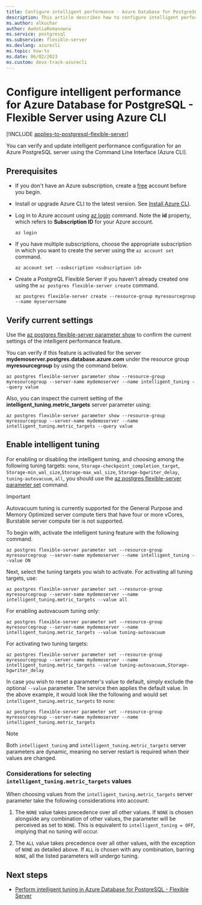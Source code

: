 ```yaml
---
title: Configure intelligent performance - Azure Database for PostgreSQL - Flexible Server
description: This article describes how to configure intelligent performance in Azure Database for PostgreSQL - Flexible Server using the Azure CLI.
ms.author: alkuchar
author: AwdotiaRomanowna
ms.service: postgresql
ms.subservice: flexible-server
ms.devlang: azurecli
ms.topic: how-to
ms.date: 06/02/2023
ms.custom: devx-track-azurecli
---
```


# Configure intelligent performance for Azure Database for PostgreSQL - Flexible Server using Azure CLI

[!INCLUDE [applies-to-postgresql-flexible-server](../includes/applies-to-postgresql-flexible-server.md)]

You can verify and update intelligent performance configuration for an Azure PostgreSQL server using the Command Line Interface (Azure CLI). 

## Prerequisites
- If you don't have an Azure subscription, create a [free](https://azure.microsoft.com/free/) account before you begin.
- Install or upgrade Azure CLI to the latest version. See [Install Azure CLI](/cli/azure/install-azure-cli).
-  Log in to Azure account using [az login](/cli/azure/reference-index#az-login) command. Note the **id** property, which refers to **Subscription ID** for your Azure account.

    ```azurecli
    az login
    ````

- If you have multiple subscriptions, choose the appropriate subscription in which you want to create the server using the ```az account set``` command.

    ```azurecli-interactive
    az account set --subscription <subscription id>
    ```

- Create a PostgreQL Flexible Server if you haven't already created one using the ```az postgres flexible-server create``` command.

    ```azurecli-interactive
    az postgres flexible-server create --resource-group myresourcegroup --name myservername
    ```

## Verify current settings

Use the [az postgres flexible-server parameter show](/cli/azure/postgres/flexible-server/parameter#az-postgres-flexible-server-parameter-show) to confirm the current settings of the intelligent performance feature.

You can verify if this feature is activated for the server **mydemoserver.postgres.database.azure.com** under the resource group **myresourcegroup** by using the command below.

```azurecli-interactive
az postgres flexible-server parameter show --resource-group myresourcegroup --server-name mydemoserver --name intelligent_tuning --query value
```

Also, you can inspect the current setting of the **intelligent_tuning.metric_targets** server parameter using:

```azurecli-interactive
az postgres flexible-server parameter show --resource-group myresourcegroup --server-name mydemoserver --name intelligent_tuning.metric_targets --query value
```

## Enable intelligent tuning

For enabling or disabling the intelligent tuning, and choosing among the following tuning targets: `none`, `Storage-checkpoint_completion_target`, `Storage-min_wal_size`,`Storage-max_wal_size`, `Storage-bgwriter_delay`, `tuning-autovacuum`, `all`, you should use the [az postgres flexible-server parameter set](/cli/azure/postgres/flexible-server/parameter#az-postgres-flexible-server-parameter-set) command. 

> [!IMPORTANT]
> Autovacuum tuning is currently supported for the General Purpose and Memory Optimized server compute tiers that have four or more vCores, Burstable server compute tier is not supported.

To begin with, activate the intelligent tuning feature with the following command.

```azurecli-interactive
az postgres flexible-server parameter set --resource-group myresourcegroup --server-name mydemoserver --name intelligent_tuning --value ON
```

Next, select the tuning targets you wish to activate.
For activating all tuning targets, use:

```azurecli-interactive
az postgres flexible-server parameter set --resource-group myresourcegroup --server-name mydemoserver --name intelligent_tuning.metric_targets --value all
```

For enabling autovacuum tuning only:

```azurecli-interactive
az postgres flexible-server parameter set --resource-group myresourcegroup --server-name mydemoserver --name intelligent_tuning.metric_targets --value tuning-autovacuum
```

For activating two tuning targets:

```azurecli-interactive
az postgres flexible-server parameter set --resource-group myresourcegroup --server-name mydemoserver --name intelligent_tuning.metric_targets --value tuning-autovacuum,Storage-bgwriter_delay
```


In case you wish to reset a parameter's value to default, simply exclude the optional `--value` parameter. The service then applies the default value. In the above example, it would look like the following and would set `intelligent_tuning.metric_targets` to `none`:

```azurecli-interactive
az postgres flexible-server parameter set --resource-group myresourcegroup --server-name mydemoserver --name intelligent_tuning.metric_targets
```

> [!NOTE]
> Both `intelligent_tuning` and `intelligent_tuning.metric_targets` server parameters are dynamic, meaning no server restart is required when their values are changed.

### Considerations for selecting `intelligent_tuning.metric_targets` values

When choosing values from the `intelligent_tuning.metric_targets` server parameter take the following considerations into account:

1. The `NONE` value takes precedence over all other values. If `NONE` is chosen alongside any combination of other values, the parameter will be perceived as set to `NONE`. This is equivalent to `intelligent_tuning = OFF`, implying that no tuning will occur.

2. The `ALL` value takes precedence over all other values, with the exception of `NONE` as detailed above. If `ALL` is chosen with any combination, barring `NONE`, all the listed parameters will undergo tuning.


## Next steps

- [Perform intelligent tuning in Azure Database for PostgreSQL - Flexible Server
](concepts-intelligent-tuning.md)
